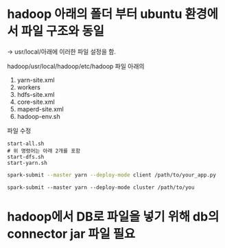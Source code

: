 # hadoop 아래의 폴더 부터 ubuntu 환경에서 파일 구조와 동일 

-> usr/local/아래에 이러한 파일 설정을 함.

hadoop/usr/local/hadoop/etc/hadoop 파일 아래의
1. yarn-site.xml
2. workers
3. hdfs-site.xml
4. core-site.xml
5. maperd-site.xml
6. hadoop-env.sh

파일 수정

```
start-all.sh
# 위 명령어는 아래 2개를 포함
start-dfs.sh
start-yarn.sh
```
```bash
spark-submit --master yarn --deploy-mode client /path/to/your_app.py
```
```
spark-submit --master yarn --deploy-mode cluster /path/to/you
```


# hadoop에서 DB로 파일을 넣기 위해 db의 connector jar 파일 필요
